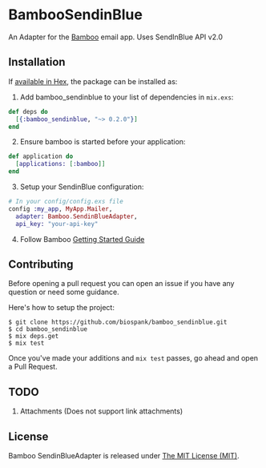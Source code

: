# BambooSendinBlue

An Adapter for the [Bamboo](https://github.com/thoughtbot/bamboo) email app.
Uses SendInBlue API v2.0

## Installation

If [available in Hex](https://hex.pm/docs/publish), the package can be installed as:

1. Add bamboo_sendinblue to your list of dependencies in `mix.exs`:

```elixir
def deps do
  [{:bamboo_sendinblue, "~> 0.2.0"}]
end
```

2. Ensure bamboo is started before your application:

```elixir
def application do
  [applications: [:bamboo]]
end
```

3. Setup your SendinBlue configuration:

```elixir
# In your config/config.exs file
config :my_app, MyApp.Mailer,
  adapter: Bamboo.SendinBlueAdapter,
  api_key: "your-api-key"
```

4. Follow Bamboo [Getting Started Guide](https://github.com/thoughtbot/bamboo#getting-started)

## Contributing

Before opening a pull request you can open an issue if you have any question or need some guidance.

Here's how to setup the project:

```
$ git clone https://github.com/biospank/bamboo_sendinblue.git
$ cd bamboo_sendinblue
$ mix deps.get
$ mix test
```

Once you've made your additions and `mix test` passes, go ahead and open a Pull Request.

## TODO

1. Attachments (Does not support link attachments)

## License

Bamboo SendinBlueAdapter is released under [The MIT License (MIT)](https://opensource.org/licenses/MIT).
